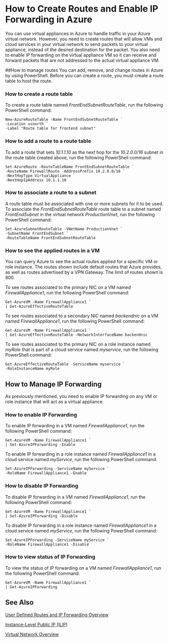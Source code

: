 <properties 
   pageTitle="How to Create Routes and Enable IP Forwarding in Azure"
   description="Learn how to manage UDRs and IP forwarding"
   services="virtual-networks"
   documentationCenter="na"
   authors="telmosampaio"
   manager="adinah"
   editor="tysonn" />
<tags 
   ms.service="virtual-networks"
   ms.devlang="na"
   ms.topic="article"
   ms.tgt_pltfrm="na"
   ms.workload="infrastructure-services"
   ms.date="04/22/2015"
   ms.author="telmos" />

# How to Create Routes and Enable IP Forwarding in Azure
You can use virtual appliances in Azure to handle traffic in your Azure virtual network. However, you need to create routes that will allow VMs and cloud services in your virtual network to send packets to your virtual appliance, instead of the desired destination for the packet. You also need to enable IP forwarding on the virtual appliance VM so it can receive and forward packets that are not addressed to the actual virtual appliance VM. 

##How to manage routes
You can add, remove, and change routes in Azure by using PowerShell. Before you can create a route, you must create a route table to host the route.

### How to create a route table
To create a route table named *FrontEndSubnetRouteTable*, run the following PowerShell command:

	New-AzureRouteTable -Name FrontEndSubnetRouteTable `
	-Location usnorth `
	-Label "Route table for frontend subnet"

### How to add a route to a route table
To add a route that sets *10.1.1.10* as the next hop for the *10.2.0.0/16* subnet in the route table created above, run the following PowerShell command:

	Set-AzureRoute -RouteTableName FrontEndSubnetRouteTable `
	-RouteName FirewallRoute -AddressPrefix 10.2.0.0/16 `
	-NextHopType VirtualAppliance `
	-NextHopIpAddress 10.1.1.10

### How to associate a route to a subnet
A route table must be associated with one or more subnets for it to be used. To associate the *FrontEndSubnetRouteTable* route table to a subnet named *FrontEndSubnet* in the virtual network *ProductionVnet*, run the following PowerShell command:

	Set-AzureSubnetRouteTable -VNetName ProductionVnet `
	-SubnetName FrontEndSubnet `
	-RouteTableName FrontEndSubnetRouteTable

### How to see the applied routes in a VM
You can query Azure to see the actual routes applied for a specific VM or role instance. The routes shown include default routes that Azure provides, as well as routes advertised by a VPN Gateway. The limit of routes shown is 800.

To see routes associated to the primary NIC on a VM named *FirewallAppliance1*, run the following PowerShell command:

	Get-AzureVM -Name FirewallAppliance1 `
	| Get-AzureEffectiveRouteTable

To see routes associated to a secondary NIC named *backendnic* on a VM named *FirewallAppliance1*, run the following PowerShell command:

	Get-AzureVM -Name FirewallAppliance1 `
	| Get-AzureEffectiveRouteTable -NetworkInterfaceName backendnic

To see routes associated to the primary NIC on a role instance named *myRole* that is part of a cloud service named *myservice*, run the following PowerShell command:

	Get-AzureEffectiveRouteTable -ServiceName myservice `
	-RoleInstanceName myRole

## How to Manage IP Forwarding
As previously mentioned, you need to enable IP forwarding on any VM or role instance that will act as a virtual appliance. 

### How to enable IP Forwarding
To enable IP forwarding in a VM named *FirewallAppliance1*, run the following PowerShell command:

	Get-AzureVM -Name FirewallAppliance1 `
	| Set-AzureIPForwarding -Enable

To enable IP forwarding in a role instance named *FirewallAppliance1* in a cloud service named *myService*, run the following PowerShell command:

	Set-AzureIPForwarding -ServiceName myService `
	-RoleName FirewallAppliance1 -Enable

### How to disable IP Forwarding
To disable IP forwarding in a VM named *FirewallAppliance1*, run the following PowerShell command:

	Get-AzureVM -Name FirewallAppliance1 `
	| Set-AzureIPForwarding -Disable

To disable IP forwarding in a role instance named *FirewallAppliance1* in a cloud service named *myService*, run the following PowerShell command:

	Set-AzureIPForwarding -ServiceName myService `
	-RoleName FirewallAppliance1 -Disable

### How to view status of IP Forwarding
To view the status of IP forwarding on a VM named *FirewallAppliance1*, run the following PowerShell command:

	Get-AzureVM -Name FirewallAppliance1 `
	| Get-AzureIPForwarding

## See Also

[User Defined Routes and IP Forwarding Overview](../virtual-networks-udr-overview)

[Instance-Level Public IP (ILIP)](../virtual-networks-instance-level-public-ip)

[Virtual Network Overview](https://msdn.microsoft.com/library/azure/jj156007.aspx)